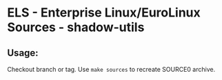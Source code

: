 # ELS - Enterprise Linux/EuroLinux Sources - shadow-utils
 
## Usage:
  Checkout branch or tag. Use `make sources` to recreate  SOURCE0 archive.
